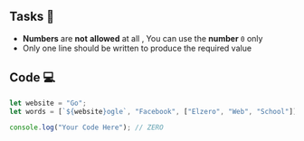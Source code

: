 ## Tasks 🎯

- **Numbers** are **not** **allowed** at all , You can use the **number** `0` only
- Only one line should be written to produce the required value

## Code 💻

```js
let website = "Go";
let words = [`${website}ogle`, "Facebook", ["Elzero", "Web", "School"]];

console.log("Your Code Here"); // ZERO
```
